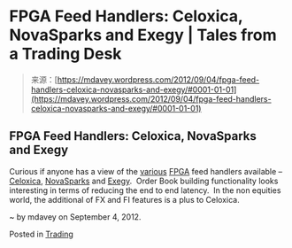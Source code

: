 <!--yml
category: 未分类
date: 2024-05-18 06:35:45
-->

# FPGA Feed Handlers: Celoxica, NovaSparks and Exegy | Tales from a Trading Desk

> 来源：[https://mdavey.wordpress.com/2012/09/04/fpga-feed-handlers-celoxica-novasparks-and-exegy/#0001-01-01](https://mdavey.wordpress.com/2012/09/04/fpga-feed-handlers-celoxica-novasparks-and-exegy/#0001-01-01)

## FPGA Feed Handlers: Celoxica, NovaSparks and Exegy

Curious if anyone has a view of the [various](http://www.batstrading.co.uk/service_providers/software/) [FPGA](http://low-latency.com/blog/fpga-momentum-accelerates) feed handlers available – [Celoxica](http://www.celoxica.com/), [NovaSparks](http://www.novasparks.com/fpga-feed-handlers/overview.html) and [Exegy](http://exegy.com/index.htm).  Order Book building functionality looks interesting in terms of reducing the end to end latency.  In the non equities world, the additional of FX and FI features is a plus to Celoxica.

~ by mdavey on September 4, 2012.

Posted in [Trading](https://mdavey.wordpress.com/category/trading/)